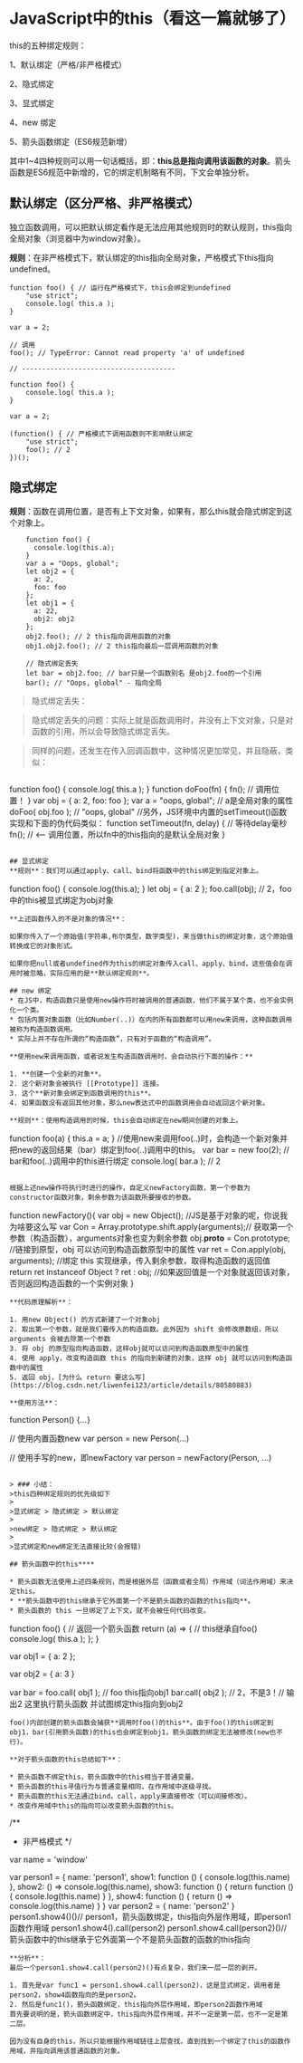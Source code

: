 # JavaScript中的this（看这一篇就够了）
this的五种绑定规则：

1、默认绑定（严格/非严格模式）

2、隐式绑定

3、显式绑定

4、new 绑定

5、箭头函数绑定（ES6规范新增）

其中1~4四种规则可以用一句话概括，即：**this总是指向调用该函数的对象**。箭头函数是ES6规范中新增的，它的绑定机制略有不同，下文会单独分析。

## 默认绑定（区分严格、非严格模式）
独立函数调用，可以把默认绑定看作是无法应用其他规则时的默认规则，this指向全局对象（浏览器中为window对象）。

**规则**：在非严格模式下，默认绑定的this指向全局对象，严格模式下this指向undefined。

````
function foo() { // 运行在严格模式下，this会绑定到undefined
    "use strict";
    console.log( this.a );
}

var a = 2;

// 调用
foo(); // TypeError: Cannot read property 'a' of undefined

// --------------------------------------

function foo() {
    console.log( this.a );
}

var a = 2;

(function() { // 严格模式下调用函数则不影响默认绑定
    "use strict";
    foo(); // 2
})();
````

## 隐式绑定
**规则**：函数在调用位置，是否有上下文对象，如果有，那么this就会隐式绑定到这个对象上。

````
    function foo() {
      console.log(this.a);
    }
    var a = "Oops, global";
    let obj2 = {
      a: 2,
      foo: foo
    };
    let obj1 = {
      a: 22,
      obj2: obj2
    };
    obj2.foo(); // 2 this指向调用函数的对象
    obj1.obj2.foo(); // 2 this指向最后一层调用函数的对象
    
    // 隐式绑定丢失
    let bar = obj2.foo; // bar只是一个函数别名 是obj2.foo的一个引用
    bar(); // "Oops, global" - 指向全局
````

> 隐式绑定丢失：

>隐式绑定丢失的问题：实际上就是函数调用时，并没有上下文对象，只是对函数的引用，所以会导致隐式绑定丢失。

>同样的问题，还发生在传入回调函数中，这种情况更加常见，并且隐蔽，类似：

>````
function foo() {
    console.log( this.a );
}
function doFoo(fn) {
    fn(); // 调用位置！
}
var obj = {
    a: 2,
    foo: foo
};
var a = "oops, global"; // a是全局对象的属性
doFoo( obj.foo ); // "oops, global"
//另外，JS环境中内置的setTimeout()函数实现和下面的伪代码类似：
function setTimeout(fn, delay) {
    // 等待delay毫秒
    fn(); // <-- 调用位置，所以fn中的this指向的是默认全局对象
}
````

## 显式绑定
**规则**：我们可以通过apply、call、bind将函数中的this绑定到指定对象上。

````
function foo() {
    console.log(this.a);
}
let obj = {
    a: 2
};
foo.call(obj); // 2，foo中的this被显式绑定为obj对象
````
**上述函数传入的不是对象的情况**：

如果你传入了一个原始值(字符串,布尔类型，数字类型)，来当做this的绑定对象，这个原始值转换成它的对象形式。

如果你把null或者undefined作为this的绑定对象传入call、apply、bind，这些值会在调用时被忽略，实际应用的是**默认绑定规则**。

## new 绑定
* 在JS中，构造函数只是使用new操作符时被调用的普通函数，他们不属于某个类，也不会实例化一个类。
* 包括内置对象函数（比如Number(..)）在内的所有函数都可以用new来调用，这种函数调用被称为构造函数调用。
* 实际上并不存在所谓的“构造函数”，只有对于函数的“构造调用”。

**使用new来调用函数，或者说发生构造函数调用时，会自动执行下面的操作：**

1. **创建一个全新的对象**。
2. 这个新对象会被执行 [[Prototype]] 连接。
3. 这个**新对象会绑定到函数调用的this**。
4. 如果函数没有返回其他对象，那么new表达式中的函数调用会自动返回这个新对象。

**规则**：使用构造调用的时候，this会自动绑定在new期间创建的对象上。

````
function foo(a) {
    this.a = a;
}
//使用new来调用foo(..)时，会构造一个新对象并把new的返回结果（bar）绑定到foo(..)调用中的this。
var bar = new foo(2); // bar和foo(..)调用中的this进行绑定
console.log( bar.a ); // 2
````

根据上述new操作符执行时进行的操作，自定义newFactory函数，第一个参数为constructor函数对象，剩余参数为该函数所要接收的参数。

````
function newFactory(){
	var obj = new Object(); //JS是基于对象的呢，你说我为啥要这么写
	var Con = Array.prototype.shift.apply(arguments);// 获取第一个参数（构造函数），arguments对象也变为剩余参数
	obj.__proto__ = Con.prototype; //链接到原型，obj 可以访问到构造函数原型中的属性
	var ret = Con.apply(obj, arguments); //绑定 this 实现继承，传入剩余参数，取得构造函数的返回值
	return ret instanceof Object ? ret : obj; //如果返回值是一个对象就返回该对象，否则返回构造函数的一个实例对象
}
````
**代码原理解析**：

1. 用new Object() 的方式新建了一个对象obj
2. 取出第一个参数，就是我们要传入的构造函数。此外因为 shift 会修改原数组，所以 arguments 会被去除第一个参数
3. 将 obj 的原型指向构造函数，这样obj就可以访问到构造函数原型中的属性
4. 使用 apply，改变构造函数 this 的指向到新建的对象，这样 obj 就可以访问到构造函数中的属性
5. 返回 obj，[为什么 return 要这么写](https://blog.csdn.net/liwenfei123/article/details/80580883)

**使用方法**：

````
function Person() {...}

// 使用内置函数new
var person = new Person(...)
                        
// 使用手写的new，即newFactory
var person = newFactory(Person, ...)
````

> ### 小结：
>this四种绑定规则的优先级如下
>
>显式绑定 > 隐式绑定 > 默认绑定
>
>new绑定 > 隐式绑定 > 默认绑定
>
>显式绑定和new绑定无法直接比较(会报错)

## 箭头函数中的this****

* 箭头函数无法使用上述四条规则，而是根据外层（函数或者全局）作用域（词法作用域）来决定this。
* **箭头函数中的this继承于它外面第一个不是箭头函数的函数的this指向**。
* 箭头函数的 this 一旦绑定了上下文，就不会被任何代码改变。

````
function foo() {
    // 返回一个箭头函数
    return (a) => {
        // this继承自foo()
        console.log( this.a );
    };
}

var obj1 = {
    a: 2
};

var obj2 = {
    a: 3
}

var bar = foo.call( obj1 ); // foo this指向obj1
bar.call( obj2 ); // 2，不是3！// 输出2 这里执行箭头函数 并试图绑定this指向到obj2
````
foo()内部创建的箭头函数会捕获**调用时foo()的this**。由于foo()的this绑定到obj1，bar(引用箭头函数)的this也会绑定到obj1，箭头函数的绑定无法被修改(new也不行)。

**对于箭头函数的this总结如下**：

* 箭头函数不绑定this，箭头函数中的this相当于普通变量。
* 箭头函数的this寻值行为与普通变量相同，在作用域中逐级寻找。
* 箭头函数的this无法通过bind，call，apply来直接修改（可以间接修改）。
* 改变作用域中this的指向可以改变箭头函数的this。

````
/**
 * 非严格模式
 */

var name = 'window'

var person1 = {
  name: 'person1',
  show1: function () {
    console.log(this.name)
  },
  show2: () => console.log(this.name),
  show3: function () {
    return function () {
      console.log(this.name)
    }
  },
  show4: function () {
    return () => console.log(this.name)
  }
}
var person2 = { name: 'person2' }
person1.show4()()// person1，箭头函数绑定，this指向外层作用域，即person1函数作用域
person1.show4().call(person2)
person1.show4.call(person2)()//箭头函数中的this继承于它外面第一个不是箭头函数的函数的this指向
````
**分析**：
最后一个person1.show4.call(person2)()有点复杂，我们来一层一层的剥开。

1. 首先是var func1 = person1.show4.call(person2)，这是显式绑定，调用者是person2，show4函数指向的是person2。
2. 然后是func1()，箭头函数绑定，this指向外层作用域，即person2函数作用域
首先要说明的是，箭头函数绑定中，this指向外层作用域，并不一定是第一层，也不一定是第二层。

因为没有自身的this，所以只能根据作用域链往上层查找，直到找到一个绑定了this的函数作用域，并指向调用该普通函数的对象。